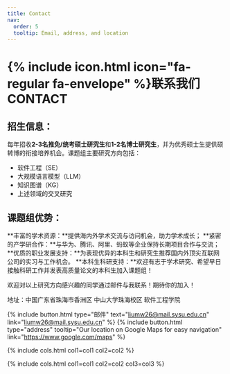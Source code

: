 ```yaml
---
title: Contact
nav:
  order: 5
  tooltip: Email, address, and location
---
```


# {% include icon.html icon="fa-regular fa-envelope" %}联系我们 CONTACT

## 招生信息：
每年招收**2-3名推免/统考硕士研究生**和**1-2名博士研究生**，并为优秀硕士生提供硕转博的衔接培养机会。课题组主要研究方向包括：
- 软件工程（SE）
- 大规模语言模型（LLM）
- 知识图谱（KG）
- 上述领域的交叉研究

## 课题组优势：
**丰富的学术资源：**提供海内外学术交流与访问机会，助力学术成长；
**紧密的产学研合作：**与华为、腾讯、阿里、蚂蚁等企业保持长期项目合作与交流；
**优质的职业发展支持：**为表现优异的本科生和研究生推荐国内外顶尖互联网公司的实习与工作机会。
**本科生科研支持：**欢迎有志于学术研究、希望早日接触科研工作并发表高质量论文的本科生加入课题组！

欢迎对以上研究方向感兴趣的同学通过邮件与我联系！期待你的加入！

地址：中国广东省珠海市香洲区 中山大学珠海校区 软件工程学院

{%
  include button.html
  type="邮件"
  text="liumw26@mail.sysu.edu.cn"
  link="liumw26@mail.sysu.edu.cn"
%}
{%
  include button.html
  type="address"
  tooltip="Our location on Google Maps for easy navigation"
  link="https://www.google.com/maps"
%}


{% include cols.html col1=col1 col2=col2 %}

{% include cols.html col1=col1 col2=col2 col3=col3 %}
